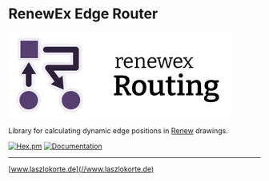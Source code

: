 # RenewEx Edge Router

![RenewEx Edge Router](./guides/images/logo.png)

Library for calculating dynamic edge positions in [Renew](http://www.renew.de) drawings.  

[![Hex.pm](https://img.shields.io/hexpm/v/renewex_routing.svg)](https://hex.pm/packages/renewex_routing) [![Documentation](https://img.shields.io/badge/documentation-gray)](https://hexdocs.pm/renewex_routing/)


---

[www.laszlokorte.de](//www.laszlokorte.de)